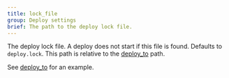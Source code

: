 ```yaml
---
title: lock_file
group: Deploy settings
brief: The path to the deploy lock file.
---
```


The deploy lock file. A deploy does not start if this file is
found. Defaults to `deploy.lock`.
This path is relative to the [deploy_to](deploy_to.html) path.

See [deploy_to](deploy_to.html) for an example.

